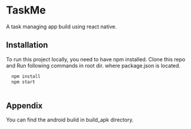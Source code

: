 
# TaskMe

A task managing app build using react native.


## Installation

To run this project locally, you need to have npm installed. Clone this repo and Run following commands in root dir. where package.json is located.

```bash
  npm install 
  npm start
  
```
    
## Appendix

You can find the android build in build_apk directory.

